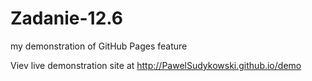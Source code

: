 # Zadanie-12.6

my demonstration of GitHub Pages feature

Viev live demonstration site at http://PawelSudykowski.github.io/demo
